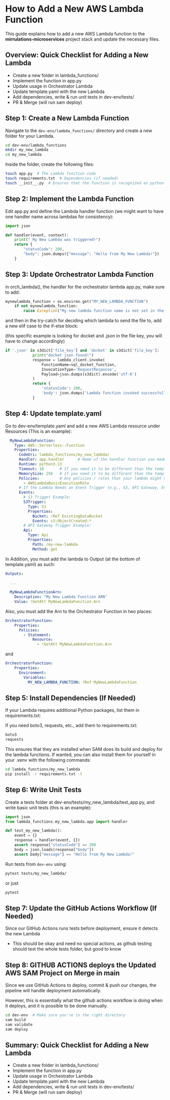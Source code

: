 # How to Add a New AWS Lambda Function

This guide explains how to add a new AWS Lambda function to the **mirrulations-microservices** project stack and update the necessary files.

## Overview: Quick Checklist for Adding a New Lambda

- Create a new folder in lambda_functions/
- Implement the function in app.py
- Update usage in Orchestrator Lambda
- Update template.yaml with the new Lambda
- Add dependencies, write & run unit tests in dev-env/tests/
- PR & Merge (will run sam deploy)

## Step 1: Create a New Lambda Function

Navigate to the `dev-env/lambda_functions/` directory and create a new folder for your Lambda.

```bash
cd dev-env/lambda_functions
mkdir my_new_lambda
cd my_new_lambda
```

Inside the folder, create the following files:

```bash
touch app.py  # The Lambda function code
touch requirements.txt  # Dependencies (if needed)
touch __init__.py  # Ensures that the function is recognized as python
```

## Step 2: Implement the Lambda Function

Edit app.py and define the Lambda handler function (we might want to have one handler name across lambdas for consistency):

```py
import json

def handler(event, context):
    print(" My New Lambda was triggered!")
    return {
        "statusCode": 200,
        "body": json.dumps({"message": "Hello from My New Lambda!"})
    }
```

## Step 3: Update Orchestrator Lambda Function

in orch_lambda(), the handler for the orchestrator lambda app.py, make sure to add:

```python
mynewlambda_function = os.environ.get("MY_NEW_LAMBDA_FUNCTION")
    if not mynewlambda_function:
        raise Exception("My new lambda function name is not set in the environment variables")
```

and then in the try-catch for deciding which lambda to send the file to, add a new elif case to the if-else block:

(this specific example is looking for docket and .json in the file key, you will have to change accordingly)

```python
if '.json' in s3dict['file_key'] and 'docket' in s3dict['file_key']:
            print("docket json found!")
            response = lambda_client.invoke(
                FunctionName=sql_docket_function,
                InvocationType='RequestResponse',
                Payload=json.dumps(s3dict).encode('utf-8')
            )
            return {
                'statusCode': 200,
                'body': json.dumps('Lambda function invoked successfully')
            }
```

## Step 4: Update template.yaml

Go to dev-env/template.yaml and add a new AWS Lambda resource under Resources (This is an example):

```yaml
  MyNewLambdaFunction:
    Type: AWS::Serverless::Function
    Properties:
      CodeUri: lambda_functions/my_new_lambda/
      Handler: app.handler      # Mame of the handler function you made above
      Runtime: python3.13
      Timeout: 10       # If you need it to be different than the template default
      MemorySize: 256   # If you need it to be different than the template default
      Policies:         # Any policies / roles that your lambda might need to run correctly ***CAN ALSO BE REPLACED WITH ROLE: and use a custom made role in AWS ***
        - AWSLambdaBasicExecutionRole
      # If the Lambda Needs an Event Trigger (e.g., S3, API Gateway, EventBridge)
      Events:
        # S3 Trigger Example:
        S3Trigger:
          Type: S3
          Properties:
            Bucket: !Ref ExistingDataBucket
            Events: s3:ObjectCreated:*
        # API Gateway Trigger Example:
        Api:
          Type: Api
          Properties:
            Path: /my-new-lambda
            Method: get
```

In Addition, you must add the lambda to Output (at the bottom of template.yaml) as such:

```yaml
Outputs:
  
  ...

  MyNewLambdaFunctionArn:
    Description: "My New Lambda Function ARN"
    Value: !GetAtt MyNewLambdaFunction.Arn
```

Also, you must add the Arn to the Orchestrator Function in two places:

```yaml
OrchestratorFunction:
    Properties:
      Policies:
        - Statement:
            Resource: 
              - !GetAtt MyNewLambdaFunction.Arn
```

and

```yaml
OrchestratorFunction:
    Properties:
      Environment:
        Variables:
          MY_NEW_LAMBDA_FUNCTION: !Ref MyNewLambdaFunction
```

## Step 5: Install Dependencies (If Needed)

If your Lambda requires additional Python packages, list them in requirements.txt:

If you need boto3, requests, etc., add them to requirements.txt:

```txt
boto3
requests
```

This ensures that they are installed when SAM does its build and deploy for the lambda functions. If wanted, you can also install them for yourself in your .venv with the following commands:

```bash
cd lambda_functions/my_new_lambda
pip install -r requirements.txt -t 
```

## Step 6: Write Unit Tests

Create a tests folder at dev-env/tests/my_new_lambda/test_app.py, and write basic unit tests (this is an example):

```py
import json
from lambda_functions.my_new_lambda.app import handler

def test_my_new_lambda():
    event = {}
    response = handler(event, {})
    assert response["statusCode"] == 200
    body = json.loads(response["body"])
    assert body["message"] == "Hello from My New Lambda!"
```

Run tests from `dev-env` using:

```bash
pytest tests/my_new_lambda/
```

or just

```bash
pytest
```

## Step 7: Update the GitHub Actions Workflow (If Needed)

Since our GitHub Actions runs tests before deployment, ensure it detects the new Lambda

- This should be okay and need no special actions, as github testing should test the whole tests folder, but good to know

## Step 8: GITHUB ACTIONS deploys the Updated AWS SAM Project on Merge in main

Since we use GitHub Actions to deploy, commit & push our changes, the pipeline will handle deployment automatically.

However, this is essentially what the github actions workflow is doing when it deploys, and it is possible to be done manually.

```bash
cd dev-env  # Make sure you're in the right directory
sam build
sam validate
sam deploy
```

## Summary: Quick Checklist for Adding a New Lambda

- Create a new folder in lambda_functions/
- Implement the function in app.py
- Update usage in Orchestrator Lambda
- Update template.yaml with the new Lambda
- Add dependencies, write & run unit tests in dev-env/tests/
- PR & Merge (will run sam deploy)

